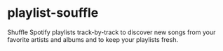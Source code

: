 # playlist-souffle
Shuffle Spotify playlists track-by-track to discover new songs from your favorite artists and albums and to keep your playlists fresh.
